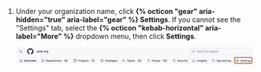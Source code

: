1. Under your organization name, click **{% octicon "gear" aria-hidden="true" aria-label="gear" %} Settings**. If you cannot see the "Settings" tab, select the **{% octicon "kebab-horizontal" aria-label="More" %}** dropdown menu, then click **Settings**.

   ![Screenshot of the tabs in an organization's profile. The "Settings" tab is outlined in dark orange.](/assets/images/help/discussions/org-settings-global-nav-update.png)
